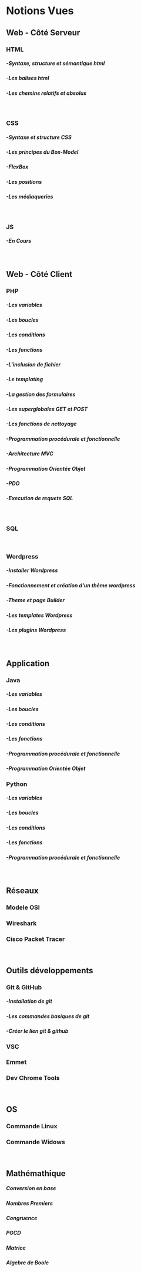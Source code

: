 # Notions Vues 

## Web - Côté Serveur

### HTML
##### -Syntaxe, structure et sémantique html
##### -Les balises html
##### -Les chemins relatifs et absolus

<br>

### CSS
##### -Syntaxe et structure CSS
##### -Les principes du Box-Model
##### -FlexBox
##### -Les positions
##### -Les médiaqueries

<br>

### JS
##### -En Cours

<br>

## Web - Côté Client

### PHP
##### -Les variables
##### -Les boucles
##### -Les conditions
##### -Les fonctions
##### -L'inclusion de fichier
##### -Le templating
##### -La gestion des formulaires
##### -Les superglobales GET et POST
##### -Les fonctions de nettoyage 
##### -Programmation procédurale et fonctionnelle
##### -Architecture MVC
##### -Programmation Orientée Objet
##### -PDO
##### -Execution de requete SQL

<br>

### SQL

<br>

### Wordpress
##### -Installer Wordpress
##### -Fonctionnement et création d'un thème wordpress
##### -Theme et page Builder
##### -Les templates Wordpress
##### -Les plugins Wordpress



<br>

## Application
### Java
##### -Les variables
##### -Les boucles
##### -Les conditions
##### -Les fonctions
##### -Programmation procédurale et fonctionnelle
##### -Programmation Orientée Objet

### Python
##### -Les variables
##### -Les boucles
##### -Les conditions
##### -Les fonctions
##### -Programmation procédurale et fonctionnelle

<br>

## Réseaux
### Modele OSI
### Wireshark
### Cisco Packet Tracer

<br>

## Outils développements
### Git & GitHub
##### -Installation de git
##### -Les commandes basiques de git
##### -Créer le lien git & github
### VSC
### Emmet
### Dev Chrome Tools


<br>

## OS
### Commande Linux
### Commande Widows

<br>

## Mathémathique
##### Conversion en base
##### Nombres Premiers
##### Congruence
##### PGCD
##### Matrice
##### Algebre de Boole
